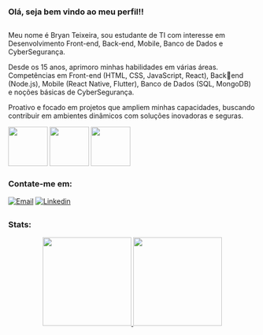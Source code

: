 ### Olá, seja bem vindo ao meu perfil!!

##

Meu nome é Bryan Teixeira, sou estudante de TI com interesse em Desenvolvimento Front-end, Back-end, Mobile,
Banco de Dados e CyberSegurança.

Desde os 15 anos, aprimoro minhas habilidades
em várias áreas. Competências em Front-end (HTML, CSS, JavaScript, React), Backend (Node.js), Mobile (React Native, Flutter), Banco de Dados (SQL, MongoDB) e noções
básicas de CyberSegurança.

Proativo e focado em projetos que ampliem minhas
capacidades, buscando contribuir em ambientes dinâmicos com soluções inovadoras
e seguras.


<div>
  <img height="80em" src="https://cdn.jsdelivr.net/gh/devicons/devicon/icons/html5/html5-plain.svg" />
  <img height="80em" src="https://cdn.jsdelivr.net/gh/devicons/devicon/icons/css3/css3-plain.svg" />
  <img height="80em" src="https://cdn.jsdelivr.net/gh/devicons/devicon/icons/javascript/javascript-plain.svg" />      
</div>

### Contate-me em:

[![Email](https://img.shields.io/badge/Email-EA4335?style=for-the-badge&logo=gmail&logoColor=white)](mailto:bryan.teixeir2004@gmail.com)
[![Linkedin](https://img.shields.io/badge/Linkedin-2867b2?style=for-the-badge&logo=linkedin&logoColor=white)](https://www.linkedin.com/in/bryan-teixeira-320766269)

##

### Stats: 
<div align="center">
  <a href="https://github.com/bryandevsx">
  <img height="180em" src="https://github-readme-stats.vercel.app/api?username=bryandevsx&show_icons=true&theme=dark&include_all_commits=true&count_private=true"/>
  <img height="180em" src="https://github-readme-stats.vercel.app/api/top-langs/?username=bryandevsx&layout=compact&langs_count=7&theme=dark"/>
</div>
